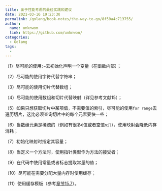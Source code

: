 ```yaml
---
title: 出于性能考虑的最佳实践和建议
date: 2021-03-16 19:23:30
permalink: /golang/book-notes/the-way-to-go/8f50a4c713755/
author: 
  name: unknwon
  link: https://github.com/unknwon/
categories:
  - Golang
tags:
  - 
---
```


（1）尽可能的使用`:=`去初始化声明一个变量（在函数内部）；

（2）尽可能的使用字符代替字符串；

（3）尽可能的使用切片代替数组；

（4）尽可能的使用数组和切片代替映射（详见参考文献15）；

（5）如果只想获取切片中某项值，不需要值的索引，尽可能的使用`for range`去遍历切片，这比必须查询切片中的每个元素要快一些；

（6）当数组元素是稀疏的（例如有很多`0`值或者空值`nil`），使用映射会降低内存消耗；

（7）初始化映射时指定其容量；

（8）当定义一个方法时，使用指针类型作为方法的接受者；

（9）在代码中使用常量或者标志提取常量的值；

（10）尽可能在需要分配大量内存时使用缓存；

（11）使用缓存模板（参考[章节15.7](15.7.md)）。
